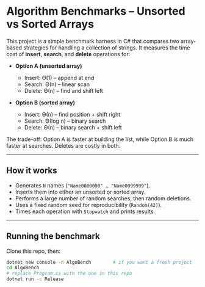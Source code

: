 # Algorithm Benchmarks – Unsorted vs Sorted Arrays

This project is a simple benchmark harness in C# that compares two array-based strategies for handling a collection of strings. It measures the time cost of **insert**, **search**, and **delete** operations for:

- **Option A (unsorted array)**  
  - Insert: Θ(1) – append at end  
  - Search: Θ(n) – linear scan  
  - Delete: Θ(n) – find and shift left  

- **Option B (sorted array)**  
  - Insert: Θ(n) – find position + shift right  
  - Search: Θ(log n) – binary search  
  - Delete: Θ(n) – binary search + shift left  

The trade-off: Option A is faster at building the list, while Option B is much faster at searches. Deletes are costly in both.

---

## How it works

- Generates `N` names (`"Name0000000" … "Name0099999"`).  
- Inserts them into either an unsorted or sorted array.  
- Performs a large number of random searches, then random deletions.  
- Uses a fixed random seed for reproducibility (`Random(42)`).  
- Times each operation with `Stopwatch` and prints results.

---

## Running the benchmark

Clone this repo, then:

```bash
dotnet new console -n AlgoBench        # if you want a fresh project
cd AlgoBench
# replace Program.cs with the one in this repo
dotnet run -c Release
